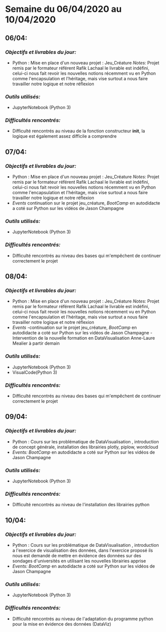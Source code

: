 ﻿# Semaine du 06/04/2020 au 10/04/2020


## 06/04:

### *Objectifs et livrables du jour:*

- Python : Mise en place d'un nouveau projet : Jeu_Créature 
*Notes:* Projet remis par le formateur référent Rafik Lachaal le livrable est indéfini, celui-ci nous fait revoir les nouvelles notions récemment vu en Python comme l'encapsulation et l'héritage,  mais vise surtout a nous faire travailler notre logique et notre réflexion

### *Outils utilisés:*

- JupyterNotebook (Python 3) 

### *Difficultés rencontrés:*

- Difficulté rencontrés au niveau de la fonction constructeur __init__, la logique est également assez difficile a comprendre 

## 07/04:

### *Objectifs et livrables du jour:*

- Python : Mise en place d'un nouveau projet : Jeu_Créature 
*Notes:* Projet remis par le formateur référent Rafik Lachaal le livrable est indéfini, celui-ci nous fait revoir les nouvelles notions récemment vu en Python comme l'encapsulation et l'héritage,  mais vise surtout a nous faire travailler notre logique et notre réflexion
- *Events* continuation sur le projet jeu_créature, *BootCamp* en autodidacte a coté sur Python sur les vidéos de Jason Champagne  

### *Outils utilisés:*

- JupyterNotebook (Python 3) 

### *Difficultés rencontrés:*

- Difficulté rencontrés au niveau des bases qui m'empêchent de continuer correctement le projet

## 08/04:


### *Objectifs et livrables du jour:*

- Python : Mise en place d'un nouveau projet : Jeu_Créature 
*Notes:* Projet remis par le formateur référent Rafik Lachaal le livrable est indéfini, celui-ci nous fait revoir les nouvelles notions récemment vu en Python comme l'encapsulation et l'héritage,  mais vise surtout a nous faire travailler notre logique et notre réflexion
- *Events* -continuation sur le projet jeu_créature, *BootCamp* en autodidacte a coté sur Python sur les vidéos de Jason Champagne
-Intervention de la nouvelle formation en DataVisualisation Anne-Laure Mealier à partir demain 

### *Outils utilisés:*

- JupyterNotebook (Python 3)
- VisualCode(Python 3)

### *Difficultés rencontrés:*

- Difficulté rencontrés au niveau des bases qui m'empêchent de continuer correctement le projet


## 09/04:

### *Objectifs et livrables du jour:*

- Python : Cours sur les problématique de DataVisualisation , introduction de concept générale, installation des librairies plotly, piplow, wordcloud
- *Events:* *BootCamp* en autodidacte a coté sur Python sur les vidéos de Jason Champagne

### *Outils utilisés:*

- JupyterNotebook (Python 3)

### *Difficultés rencontrés:*

- Difficulté rencontrés au niveau de l'installation des librairies python 

## 10/04:

### *Objectifs et livrables du jour:*

- Python : Cours sur les problématique de DataVisualisation , introduction a l'exercice de visualisation des données, dans l'exercice proposé ils nous est demandé de mettre en évidence des données sur des sondages d'universités en utilisant les nouvelles librairies apprise
- *Events:* *BootCamp* en autodidacte a coté sur Python sur les vidéos de Jason Champagne

### *Outils utilisés:*

- JupyterNotebook (Python 3)

### *Difficultés rencontrés:*

- Difficulté rencontrés au niveau de l'adaptation du programme python pour la mise en évidence des données (DataViz) 











